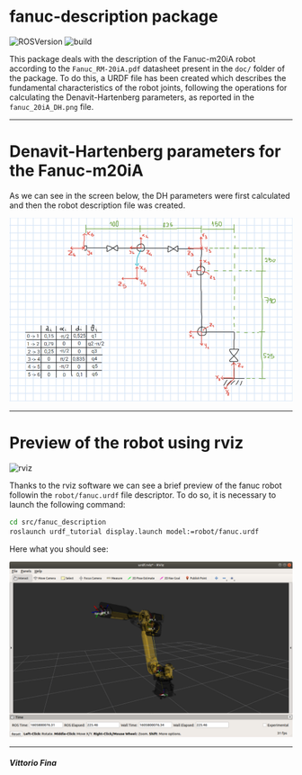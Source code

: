 # fanuc-description package
![ROSVersion](https://img.shields.io/badge/ROS-melodic-blue)
![build](https://img.shields.io/badge/build-passed-success)

This package deals with the description of the Fanuc-m20iA robot according to the ```Fanuc_RM-20iA.pdf``` datasheet present in the ```doc/``` folder of the package. To do this, a URDF file has been created which describes the fundamental characteristics of the robot joints, following the operations for calculating the Denavit-Hartenberg parameters, as reported in the ```fanuc_20iA_DH.png``` file.
___
# Denavit-Hartenberg parameters for the Fanuc-m20iA

As we can see in the screen below, the DH parameters were first calculated and then the robot description file was created.

<img src="https://raw.githubusercontent.com/Bettorio/ros-robotics-fanuc-m20iA/main/src/fanuc_description/doc/fanuc_20iA_DH.png" alt="drawing" width="600"/>

____
# Preview of the robot using rviz

![rviz](https://img.shields.io/badge/rviz-required-important)

Thanks to the rviz software we can see a brief preview of the fanuc robot followin the ```robot/fanuc.urdf``` file descriptor. To do so, it is necessary to launch the following command:
```bash
cd src/fanuc_description
roslaunch urdf_tutorial display.launch model:=robot/fanuc.urdf
```

Here what you should see:

<img src="https://raw.githubusercontent.com/Bettorio/ros-robotics-fanuc-m20iA/main/src/fanuc_description/doc/rviz_preview.png" alt="drawing" width="600"/>

___
##### Vittorio Fina